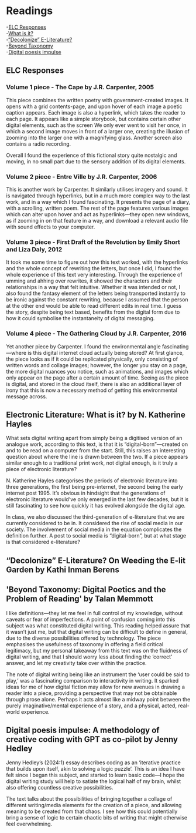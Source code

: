 # Readings
-[ELC Responses](#ELC-Responses)<br>
-[What is it?](#Hayles)<br>
-[“Decolonize” E-Literature?](#weed)<br>
-[Beyond Taxonomy](#taxonomy)<br>
-[Digital poesis impulse](#impulse)<br>

## ELC Responses <a id="ELC-Responses"></a>
### Volume 1 piece - The Cape by J.R. Carpenter, 2005
This piece combines the written poetry with government-created images. It opens with a grid contents-page, and upon hover of each image a poetic caption appears. Each image is also a hyperlink, which takes the reader to each page. It appears like a simple storybook, but contains certain other digital elements, such as the screen We only ever went to visit her once, in which a second image moves in front of a larger one, creating the illusion of zooming into the larger one with a magnifying glass. Another screen also contains a radio recording. 

Overall I found the experience of this fictional story quite nostalgic and moving, in no small part due to the sensory addition of its digital elements.

### Volume 2 piece - Entre Ville by J.R. Carpenter, 2006 
This is another work by Carpenter. It similarly utilises imagery and sound. It is navigated through hyperlinks, but in a much more complex way to the last work, and in a way which I found fascinating. It presents the page of a diary, with a scrolling, written poem. The rest of the page features various images which can alter upon hover and act as hyperlinks—they open new windows, as if zooming in on that feature in a way, and download a relevant audio file with sound effects to your computer.

### Volume 3 piece - First Draft of the Revolution by Emily Short and Liza Daly, 2012
It took me some time to figure out how this text worked, with the hyperlinks and the whole concept of rewriting the letters, but once I did, I found the whole experience of this text very interesting. Through the experience of umming and ahhing over rewrites, it showed the characters and their relationships in a way that felt intuitive. Whether it was intended or not, I also found the fantasy element of the letters being transported instantly to be ironic against the constant rewriting, because I assumed that the person at the other end would be able to read different edits in real time. I guess the story, despite being text based, benefits from the digital form due to how it could symbolise the instantaneity of digital messaging.

### Volume 4 piece - The Gathering Cloud by J.R. Carpenter, 2016
Yet another piece by Carpenter. I found the environmental angle fascinating—where is this digital internet cloud actually being stored? At first glance, the piece looks as if it could be replicated physically, only consisting of written words and collage images; however, the longer you stay on a page, the more digital nuances you notice, such as animations, and images which only appear on the page after a certain amount of time. Seeing as the piece is digital, and stored in the cloud itself, there is also an additional layer of irony that this is now a necessary method of getting this environmental message across.

## Electronic Literature: What is it? by N. Katherine Hayles <a id="Hayles"><a>
What sets digital writing apart from simply being a digitised version of an analogue work, according to this text, is that it is “digital-born”—created on and to be read on a computer from the start. Still, this raises an interesting question about where the line is drawn between the two. If a piece appears similar enough to a traditional print work, not digital enough, is it truly a piece of electronic literature?
 
N. Katherine Hayles categorises the periods of electronic literature into three generations, the first being pre-internet, the second being the early internet post 1995. It’s obvious in hindsight that the generations of electronic literature would’ve only emerged in the last few decades, but it is still fascinating to see how quickly it has evolved alongside the digital age. 
 
In class, we also discussed the third-generation of e-literature that we are currently considered to be in. It considered the rise of social media in our society. The involvement of social media in the equation complicates the definition further. A post to social media is “digital-born”, but at what stage is that considered e-literature?

## “Decolonize” E-Literature? On Weeding the E-lit Garden by Kathi Inman Berens <a id="weed"><a>


## 'Beyond Taxonomy: Digital Poetics and the Problem of Reading' by Talan Memmott <a id="taxonomy"></a>
I like definitions—they let me feel in full control of my knowledge, without caveats or fear of imperfections. A point of confusion coming into this subject was what constituted digital writing. This reading helped assure that it wasn’t just me, but that digital writing can be difficult to define in general, due to the diverse possibilities offered by technology. The piece emphasises the usefulness of taxonomy in offering a field critical legitimacy, but my personal takeaway from this text was on the fluidness of digital writing, and that I should worry less about finding the ‘correct’ answer, and let my creativity take over within the practice.

The note of digital writing being like an instrument the ‘user could be said to play,’ was a fascinating comparison to interactivity in writing. It sparked ideas for me of how digital fiction may allow for new avenues in drawing a reader into a piece, providing a perspective that may not be obtainable through prose alone. Perhaps it acts almost like a midway point between the purely imaginative/mental experience of a story, and a physical, acted, real-world experience.

## Digital poesis impulse: A methodology of creative coding with GPT as co-pilot by Jenny Hedley <a id="impulse"></a>
Jenny Hedley’s (2024:1) essay describes coding as an ‘iterative practice that builds upon itself, akin to solving a logic puzzle’. This is an idea I have felt since I began this subject, and started to learn basic code—I hope the digital writing study will help to satiate the logical half of my brain, whilst also offering countless creative possibilities.

The text talks about the possibilities of bringing together a collage of different writing/media elements for the creation of a piece, and allowing meaning to be created from that chaos. I see how this could potentially bring a sense of logic to certain chaotic bits of writing that might otherwise feel overwhelming.

##
